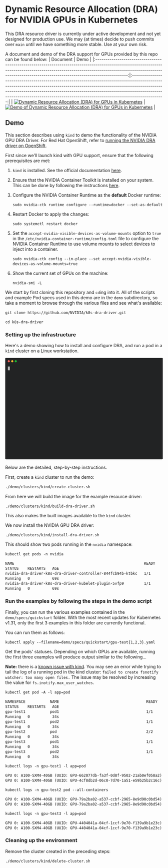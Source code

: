 # Dynamic Resource Allocation (DRA) for NVIDIA GPUs in Kubernetes

This DRA resource driver is currently under active development and not yet
designed for production use.
We may (at times) decide to push commits over `main` until we have something more stable.
Use at your own risk.

A document and demo of the DRA support for GPUs provided by this repo can be found below:
|                                                                                                                          Document                                                                                                                          |                                                                                                                                                                   Demo                                                                                                                                                                   |
|:----------------------------------------------------------------------------------------------------------------------------------------------------------------------------------------------------------------------------------------------------------:|:----------------------------------------------------------------------------------------------------------------------------------------------------------------------------------------------------------------------------------------------------------------------------------------------------------------------------------------:|
| [<img width="300" alt="Dynamic Resource Allocation (DRA) for GPUs in Kubernetes" src="https://drive.google.com/uc?export=download&id=12EwdvHHI92FucRO2tuIqLR33OC8MwCQK">](https://docs.google.com/document/d/1BNWqgx_SmZDi-va_V31v3DnuVwYnF2EmN7D-O_fB6Oo) | [<img width="300" alt="Demo of Dynamic Resource Allocation (DRA) for GPUs in Kubernetes" src="https://drive.google.com/uc?export=download&id=1UzB-EBEVwUTRF7R0YXbGe9hvTjuKaBlm">](https://drive.google.com/file/d/1iLg2FEAEilb1dcI27TnB19VYtbcvgKhS/view?usp=sharing "Demo of Dynamic Resource Allocation (DRA) for GPUs in Kubernetes") |

## Demo

This section describes using `kind` to demo the functionality of the NVIDIA GPU DRA Driver. For Red Hat OpenShift, refer to [running the NVIDIA DRA driver on OpenShift](demo/clusters/openshift/README.md).

First since we'll launch kind with GPU support, ensure that the following prerequisites are met:
1. `kind` is installed. See the official documentation [here](https://kind.sigs.k8s.io/docs/user/quick-start/#installation).
1. Ensure that the NVIDIA Container Toolkit is installed on your system. This
   can be done by following the instructions
   [here](https://docs.nvidia.com/datacenter/cloud-native/container-toolkit/install-guide.html).
1. Configure the NVIDIA Container Runtime as the **default** Docker runtime:
   ```console
   sudo nvidia-ctk runtime configure --runtime=docker --set-as-default
   ```
1. Restart Docker to apply the changes:
   ```console
   sudo systemctl restart docker
   ```
1. Set the `accept-nvidia-visible-devices-as-volume-mounts` option to `true` in
   the `/etc/nvidia-container-runtime/config.toml` file to configure the NVIDIA
   Container Runtime to use volume mounts to select devices to inject into a
   container.
   ``` console
   sudo nvidia-ctk config --in-place --set accept-nvidia-visible-devices-as-volume-mounts=true
   ```

1. Show the current set of GPUs on the machine:
   ```console
   nvidia-smi -L
   ```

We start by first cloning this repository and `cd`ing into it.
All of the scripts and example Pod specs used in this demo are in the `demo`
subdirectory, so take a moment to browse through the various files and see
what's available:

```console
git clone https://github.com/NVIDIA/k8s-dra-driver.git
```
```console
cd k8s-dra-driver
```

### Setting up the infrastructure

Here's a demo showing how to install and configure DRA, and run a pod in a `kind` cluster on a Linux workstation. 

<p align="center">
<img width="800" src="./demo/specs/quickstart/basic-demo.svg">
</p>

Below are the detailed, step-by-step instructions.

First, create a `kind` cluster to run the demo:
```bash
./demo/clusters/kind/create-cluster.sh
```

From here we will build the image for the example resource driver:
```console
./demo/clusters/kind/build-dra-driver.sh
```

This also makes the built images available to the `kind` cluster.

We now install the NVIDIA GPU DRA driver:
```console
./demo/clusters/kind/install-dra-driver.sh
```

This should show two pods running in the `nvidia` namespace:
```console
kubectl get pods -n nvidia
```
```
NAME                                                          READY   STATUS    RESTARTS   AGE
nvidia-dra-driver-k8s-dra-driver-controller-844fcb94b-ktbkc   1/1     Running   0          69s
nvidia-dra-driver-k8s-dra-driver-kubelet-plugin-5vfp9         1/1     Running   0          69s
```

### Run the examples by following the steps in the demo script
Finally, you can run the various examples contained in the `demo/specs/quickstart` folder.
With the most recent updates for Kubernetes v1.31, only the first 3 examples in
this folder are currently functional.

You can run them as follows:
```console
kubectl apply --filename=demo/specs/quickstart/gpu-test{1,2,3}.yaml
```

Get the pods' statuses. Depending on which GPUs are available, running the first three examples will produce output similar to the following...

**Note:** there is a [known issue with kind](https://kind.sigs.k8s.io/docs/user/known-issues/#pod-errors-due-to-too-many-open-files). You may see an error while trying to tail the log of a running pod in the kind cluster: `failed to create fsnotify watcher: too many open files.` The issue may be resolved by increasing the value for `fs.inotify.max_user_watches`.
```console
kubectl get pod -A -l app=pod
```
```
NAMESPACE           NAME                                       READY   STATUS    RESTARTS   AGE
gpu-test1           pod1                                       1/1     Running   0          34s
gpu-test1           pod2                                       1/1     Running   0          34s
gpu-test2           pod                                        2/2     Running   0          34s
gpu-test3           pod1                                       1/1     Running   0          34s
gpu-test3           pod2                                       1/1     Running   0          34s
```
```console
kubectl logs -n gpu-test1 -l app=pod
```
```
GPU 0: A100-SXM4-40GB (UUID: GPU-662077db-fa3f-0d8f-9502-21ab0ef058a2)
GPU 0: A100-SXM4-40GB (UUID: GPU-4cf8db2d-06c0-7d70-1a51-e59b25b2c16c)
```
```console
kubectl logs -n gpu-test2 pod --all-containers
```
```
GPU 0: A100-SXM4-40GB (UUID: GPU-79a2ba02-a537-ccbf-2965-8e9d90c0bd54)
GPU 0: A100-SXM4-40GB (UUID: GPU-79a2ba02-a537-ccbf-2965-8e9d90c0bd54)
```

```console
kubectl logs -n gpu-test3 -l app=pod
```
```
GPU 0: A100-SXM4-40GB (UUID: GPU-4404041a-04cf-1ccf-9e70-f139a9b1e23c)
GPU 0: A100-SXM4-40GB (UUID: GPU-4404041a-04cf-1ccf-9e70-f139a9b1e23c)
```

### Cleaning up the environment

Remove the cluster created in the preceding steps:
```console
./demo/clusters/kind/delete-cluster.sh
```

<!--
TODO: This README should be extended with additional content including:

## Information for "real" deployment including prerequesites

This may include the following content from the original scripts:
```
set -e

export VERSION=v0.1.0

REGISTRY=nvcr.io/nvidia/cloud-native
IMAGE=k8s-dra-driver
PLATFORM=ubi8

sudo true
make -f deployments/container/Makefile build-${PLATFORM}
docker tag ${REGISTRY}/${IMAGE}:${VERSION}-${PLATFORM} ${REGISTRY}/${IMAGE}:${VERSION}
docker save ${REGISTRY}/${IMAGE}:${VERSION} > image.tgz
sudo ctr -n k8s.io image import image.tgz
```

## Information on advanced usage such as MIG.

This includes setting configuring MIG on the host using mig-parted. Some of the demo scripts included
in ./demo/ require this.

```
cat <<EOF | sudo -E nvidia-mig-parted apply -f -
version: v1
mig-configs:
half-half:
   - devices: [0,1,2,3]
      mig-enabled: false
   - devices: [4,5,6,7]
      mig-enabled: true
      mig-devices: {}
EOF
```
-->
